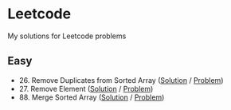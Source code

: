 # Leetcode
My solutions for Leetcode problems

## Easy
<!-- -  ([Solution]() / [Problem]()) -->
- 26\. Remove Duplicates from Sorted Array ([Solution](easy/26_remove_duplicates_from_sorted_array.ts) / [Problem](https://leetcode.com/problems/remove-duplicates-from-sorted-array/))
- 27\. Remove Element ([Solution](easy/27_remove_element.ts) / [Problem](https://leetcode.com/problems/remove-element/))
- 88\. Merge Sorted Array ([Solution](easy/88_merge_sorted_array.ts) / [Problem](https://leetcode.com/problems/merge-sorted-array))

